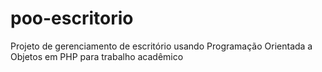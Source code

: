 # poo-escritorio
Projeto de gerenciamento de escritório usando Programação Orientada a Objetos em PHP para trabalho acadêmico
